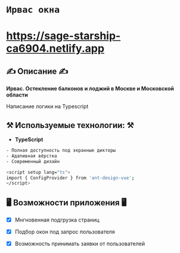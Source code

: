 # `Ирвас окна`


# https://sage-starship-ca6904.netlify.app


## ✍️ Описание ✍️

<strong>Ирвас. Остекление балконов и лоджий в Москве и Московской области</strong>
<p>Написание логики на Typescript</p>

## ⚒️ Используемые технологии: ⚒️

- **TypeScript**
```bash
- Полная доступность под экранные дикторы
- Адапивная вёрстка 
- Современный дизайн
```
```bash
<script setup lang="ts">
import { ConfigProvider } from 'ant-design-vue';
</script>
```

## 🖥️ Возможности приложения 🖥️

- [x] Мнгновенная подгрузка страниц
- [x] Подбор окон под запрос пользователя
- [x] Возможность принимать заявки от пользователей

